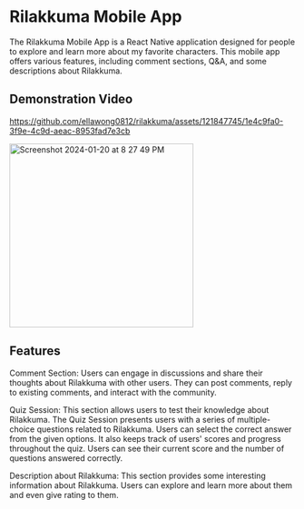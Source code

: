 # Rilakkuma Mobile App

The Rilakkuma Mobile App is a React Native application designed for people to explore and learn more about my favorite characters. This mobile app offers various features, including comment sections, Q&A, and some descriptions about Rilakkuma.

## Demonstration Video
https://github.com/ellawong0812/rilakkuma/assets/121847745/1e4c9fa0-3f9e-4c9d-aeac-8953fad7e3cb

<img width="324" alt="Screenshot 2024-01-20 at 8 27 49 PM" src="https://github.com/ellawong0812/rilakkuma/assets/121847745/7965fe5d-1650-42fe-8f58-6db74da02101">


## Features
Comment Section: Users can engage in discussions and share their thoughts about Rilakkuma with other users. They can post comments, reply to existing comments, and interact with the community.

Quiz Session: This section allows users to test their knowledge about Rilakkuma. The Quiz Session presents users with a series of multiple-choice questions related to Rilakkuma. Users can select the correct answer from the given options. It also keeps track of users' scores and progress throughout the quiz. Users can see their current score and the number of questions answered correctly.

Description about Rilakkuma: This section provides some interesting information about Rilakkuma. Users can explore and learn more about them and even give rating to them.
